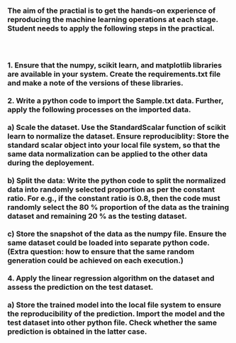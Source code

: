 
<h3>The aim of the practial is to get the hands-on experience of reproducing the machine learning operations at each stage. Student needs to apply the following steps in the practical.<h3>
<br><br>
1. Ensure that the numpy, scikit learn, and matplotlib libraries are available in your system. Create the requirements.txt file and make a note of the versions of these libraries.
<br><br>
2. Write a python code to import the Sample.txt data. Further, apply the following processes on the imported data.
   <br><br>
   a) Scale the dataset. Use the StandardScalar function of scikit learn to normalize the dataset. Ensure reproduciblity: Store the standard scalar object into your local file system, so that the same data normalization can be applied to the other data during the deployement. <br><br>
   b) Split the data: Write the python code to split the normalized data into randomly selected proportion as per the constant ratio.
For e.g., if the constant ratio is 0.8, then the code must randomly select the 80 % proportion of the data as the training dataset and remaining 20 % as the testing dataset. <br><br>
c) Store the snapshot of the data as the numpy file. Ensure the same dataset could be loaded into separate python code.
(Extra question: how to ensure that the same random generation could be achieved on each execution.) <br><br>
4. Apply the linear regression algorithm on the dataset and assess the prediction on the test dataset. <br><br>
   a) Store the trained model into the local file system to ensure the reproducibility of the
prediction. Import the model and the test dataset into other python file. Check whether the same prediction is obtained in the latter case.
